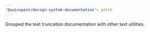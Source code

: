 ```yaml
---
'@swisspost/design-system-documentation': patch
---
```


Grouped the text truncation documentation with other text utilities.
